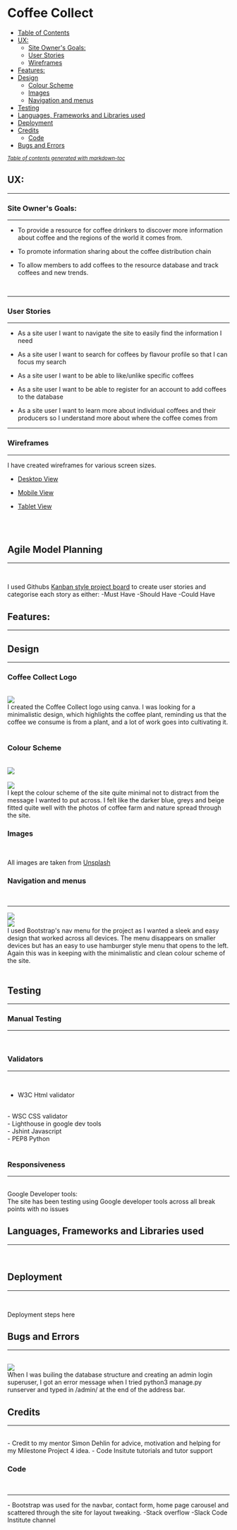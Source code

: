 # Coffee Collect

  * [Table of Contents](#table-of-contents)
  * [UX:](#ux-)
    + [Site Owner's Goals:](#site-owner-s-goals-)
    + [User Stories](#user-stories)
    + [Wireframes](#wireframes)
  * [Features:](#features-)
  * [Design](#design)
    + [Colour Scheme](#colour-scheme)
    + [Images](#images)
    + [Navigation and menus](#navigation-and-menus)
  * [Testing](#testing)
  * [Languages, Frameworks and Libraries used](#languages--frameworks-and-libraries-used)
  * [Deployment](#deployment)
  * [Credits](#credits)
    + [Code](#code)
  * [Bugs and Errors](#bugs-and-errors)

<small><i><a href='http://ecotrust-canada.github.io/markdown-toc/'>Table of contents generated with markdown-toc</a></i></small>



## UX:
<hr>

### Site Owner's Goals:
<hr>

- To provide a resource for coffee drinkers to discover more information about coffee and the regions of the world it comes from.

- To promote information sharing about the coffee distribution chain

- To allow members to add coffees to the resource database and track coffees and new trends.
<br>
<hr>

### User Stories
<hr>

- As a site user I want to navigate the site to easily find the information I need

- As a site user I want to search for coffees by flavour profile so that I can focus my search

- As a site user I want to be able to like/unlike specific coffees

- As a site user I want to be able to register for an account to add coffees to the database

- As a site user I want to learn more about individual coffees and their producers so I understand more about where the coffee comes from

<hr>

### Wireframes
<hr>

I have created wireframes for various screen sizes. 
- [Desktop View](wireframes/CoffeeCollect-desktop.pdf)

- [Mobile View](wireframes/CoffeeCollect-mobile.pdf)

- [Tablet View](wireframes/CoffeeCollect-tablet.pdf)
<br>
<br>

## Agile Model Planning
<hr>
<br>

I used Githubs [Kanban style project board](https://github.com/users/kreilly86/projects/3) to create user stories and categorise each story as either:
    -Must Have
    -Should Have
    -Could Have
<br>

## Features:
<hr>



## Design 
<hr>

### Coffee Collect Logo
<br>
<img src="static/images/cclogo.png">
<br>
I created the Coffee Collect logo using canva. I was looking for a minimalistic design, which highlights the coffee plant, reminding us that the coffee we consume is from a plant, and a lot of work goes into cultivating it.
<br>
<br>

### Colour Scheme 
<br>
<img src="static/images/adobe.png">
<br>
<br>
<img src="static/images/coolors.png">
<br>
I kept the colour scheme of the site quite minimal not to distract from the message I wanted to put across. I felt like the darker blue, greys and beige fitted quite well with the photos of coffee farm and nature spread through the site.

### Images 
<br>

All images are taken from [Unsplash]("https://unsplash.com/")

### Navigation and menus
<br>
<hr>
<img src="static/images/navbar.png">
<br>
<img src="static/images/navbarmobile.png">
<br>
I used Bootstrap's nav menu for the project as I wanted a sleek and easy design that worked across all devices. The menu disappears on smaller devices but has an easy to use hamburger style menu that opens to the left. Again this was in keeping with the minimalistic and clean colour scheme of the site.
<br>
<br>

## Testing
<hr>

### Manual Testing
<hr>
<br>

### Validators
<hr>
<br>

- W3C Html validator
<br>
- WSC CSS validator
<br>
- Lighthouse in google dev tools
<br>
- Jshint Javascript
<br>
- PEP8 Python
<br>
<br>

### Responsiveness
<hr>
<br>
Google Developer tools:
<br>
The site has been testing using Google developer tools across all break points with no issues
<br>

## Languages, Frameworks and Libraries used
<hr>
<br>

## Deployment
<hr>
<br>

Deployment steps here

## Bugs and Errors
<hr>
<br>
<img src="static/images/adminerror.png">
<br>
When I was builing the database structure and creating an admin login superuser, I got an error message when I tried python3 manage.py runserver 
and typed in /admin/ at the end of the address bar.
<br>

## Credits
<hr>
<br>
- Credit to my mentor Simon Dehlin for advice, motivation and helping for my Milestone Project 4 idea.
- Code Insitute tutorials and tutor support

### Code
<br>
<hr>
- Bootstrap was used for the navbar, contact form, home page carousel and scattered through the site for layout tweaking.
-Stack overflow
-Slack Code Institute channel

